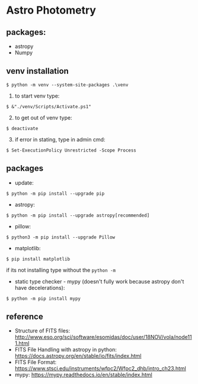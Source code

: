 # Astro Photometry
## packages:
- astropy
- Numpy

## venv installation
```shell
$ python -m venv --system-site-packages .\venv
```
1. to start venv type:   
```shell
$ &"./venv/Scripts/Activate.ps1"
```
2. to get out of venv type:
```shell
$ deactivate
```
3. if error in stating, type in admin cmd:
```shell
$ Set-ExecutionPolicy Unrestricted -Scope Process
```

## packages
* update:
```shell
$ python -m pip install --upgrade pip
```
* astropy:
```shell
$ python -m pip install --upgrade astropy[recommended]
```
* pillow:
```shell
$ python3 -m pip install --upgrade Pillow
```
* matplotlib:
```shell
$ pip install matplotlib
```
if its not installing type without the `python -m `

* static type checker - mypy (doesn't fully work because astropy don't have decelerations):
```shell
$ python -m pip install mypy
```

## reference
* Structure of FITS files: http://www.eso.org/sci/software/esomidas/doc/user/18NOV/vola/node111.html  
* FITS File Handling with astropy in python: https://docs.astropy.org/en/stable/io/fits/index.html
* FITS File Format: https://www.stsci.edu/instruments/wfpc2/Wfpc2_dhb/intro_ch23.html
* mypy: https://mypy.readthedocs.io/en/stable/index.html